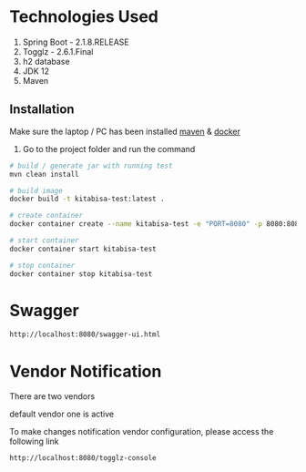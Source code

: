 # Technologies Used

1. Spring Boot - 2.1.8.RELEASE
2. Togglz - 2.6.1.Final
3. h2 database
4. JDK 12
5. Maven

## Installation

Make sure the laptop / PC has been installed [maven](https://maven.apache.org/install.html) & [docker](https://docs.docker.com/get-docker/)

1. Go to the project folder and run the command

```bash
# build / generate jar with running test
mvn clean install

# build image
docker build -t kitabisa-test:latest .

# create container
docker container create --name kitabisa-test -e "PORT=8080" -p 8080:8080 kitabisa-test

# start container
docker container start kitabisa-test

# stop container
docker container stop kitabisa-test
```

# Swagger
```bash
http://localhost:8080/swagger-ui.html
```

# Vendor Notification
There are two vendors

default vendor one is active

To make changes notification vendor configuration, please access the following link
```bash
http://localhost:8080/togglz-console
```
